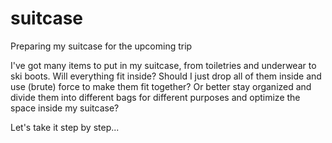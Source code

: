 # suitcase
Preparing my suitcase for the upcoming trip

I've got many items to put in my suitcase, from toiletries and underwear to ski boots. Will everything fit inside? Should I just drop all of them inside and use (brute) force to make them fit together? Or better stay organized and divide them into different bags for different purposes and optimize the space inside my suitcase?

Let's take it step by step...








